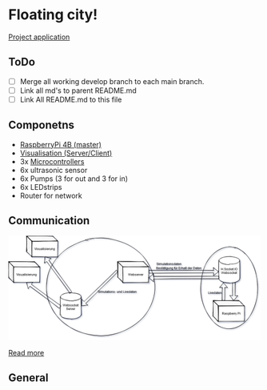 # Floating city!
[Project application](projectApplication.md)

## ToDo

- [ ] Merge all working develop branch to each main branch.
- [ ] Link all md's to parent README.md
- [ ] Link All README.md to this file

## Componetns
   
   - [RaspberryPi 4B (master)](https://github.com/TFBS-EKE-FloatingCity/Raspberry)
   - [Visualisation (Server/Client)](https://github.com/TFBS-EKE-FloatingCity/visualizationWeb)
   - 3x [Microcontrollers ](https://github.com/TFBS-EKE-FloatingCity/FCController)
   - 6x ultrasonic sensor
   - 6x Pumps (3 for out and 3 for in)
   - 6x LEDstrips
   - Router for network

## Communication
![PP_Kommunikation.png](../attachments/PP_Kommunikation-95eacf6a-23eb-46e4-ae82-31237b51c1f4.png)

[Read more](Kommunikation.md)

## General
